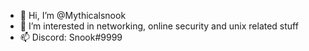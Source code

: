 - 👋 Hi, I’m @Mythicalsnook
- 👀 I’m interested in networking, online security and unix related stuff
- 📫 Discord: Snook#9999

<!---
Mythicalsnook/Mythicalsnook is a ✨ special ✨ repository because its `README.md` (this file) appears on your GitHub profile.
You can click the Preview link to take a look at your changes.
--->

